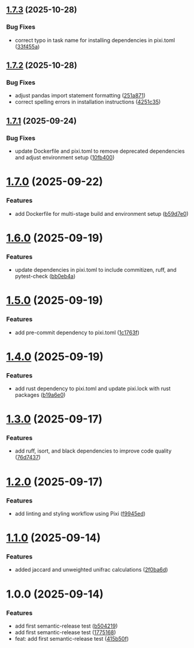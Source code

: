 ## [1.7.3](https://github.com/mauricebarrett/oesphlora/compare/v1.7.2...v1.7.3) (2025-10-28)


### Bug Fixes

* correct typo in task name for installing dependencies in pixi.toml ([33f455a](https://github.com/mauricebarrett/oesphlora/commit/33f455ae145b93ca03536f3cd92f9802b7fb3e34))

## [1.7.2](https://github.com/mauricebarrett/oesphlora/compare/v1.7.1...v1.7.2) (2025-10-28)


### Bug Fixes

* adjust pandas import statement formatting ([251a871](https://github.com/mauricebarrett/oesphlora/commit/251a8716e1455119b482db01177f0472fa23a505))
* correct spelling errors in installation instructions ([4251c35](https://github.com/mauricebarrett/oesphlora/commit/4251c35c7324fa00f18737bfb4f0fadaabc6af4f))

## [1.7.1](https://github.com/mauricebarrett/oesphlora/compare/v1.7.0...v1.7.1) (2025-09-24)


### Bug Fixes

* update Dockerfile and pixi.toml to remove deprecated dependencies and adjust environment setup ([10fb400](https://github.com/mauricebarrett/oesphlora/commit/10fb400ee2ae9a14e24eaa8ea29905519b804588))

# [1.7.0](https://github.com/mauricebarrett/oesphlora/compare/v1.6.0...v1.7.0) (2025-09-22)


### Features

* add Dockerfile for multi-stage build and environment setup ([b59d7e0](https://github.com/mauricebarrett/oesphlora/commit/b59d7e0ba59c2d984eb1ba58b71ce53174b8b91e))

# [1.6.0](https://github.com/mauricebarrett/oesphlora/compare/v1.5.0...v1.6.0) (2025-09-19)


### Features

* update dependencies in pixi.toml to include commitizen, ruff, and pytest-check ([bb0eb4a](https://github.com/mauricebarrett/oesphlora/commit/bb0eb4a2e066e9b4b274b39f9d247a43de5d9959))

# [1.5.0](https://github.com/mauricebarrett/oesphlora/compare/v1.4.0...v1.5.0) (2025-09-19)


### Features

* add pre-commit dependency to pixi.toml ([1c1763f](https://github.com/mauricebarrett/oesphlora/commit/1c1763f84cb28ba7ff77638ec068965081b16d2c))

# [1.4.0](https://github.com/mauricebarrett/oesphlora/compare/v1.3.0...v1.4.0) (2025-09-19)


### Features

* add rust dependency to pixi.toml and update pixi.lock with rust packages ([b19a6e0](https://github.com/mauricebarrett/oesphlora/commit/b19a6e0d58a7f1e043b3b6ff7b0c4c78d09f1d10))

# [1.3.0](https://github.com/mauricebarrett/oesphlora/compare/v1.2.0...v1.3.0) (2025-09-17)


### Features

* add ruff, isort, and black dependencies to improve code quality ([76d7437](https://github.com/mauricebarrett/oesphlora/commit/76d7437a9f5f2534a2edad86fe15e3eb7f9d2769))

# [1.2.0](https://github.com/mauricebarrett/oesphlora/compare/v1.1.0...v1.2.0) (2025-09-17)


### Features

* add linting and styling workflow using Pixi ([f9945ed](https://github.com/mauricebarrett/oesphlora/commit/f9945ed05113269ffa6b404ffec890c58e95496f))

# [1.1.0](https://github.com/mauricebarrett/oesphlora/compare/v1.0.0...v1.1.0) (2025-09-14)


### Features

* added jaccard and unweighted unifrac calculations ([2f0ba6d](https://github.com/mauricebarrett/oesphlora/commit/2f0ba6d6188342a9895422e237a7f993b1e81366))

# 1.0.0 (2025-09-14)


### Features

* add first semantic-release test ([b504219](https://github.com/mauricebarrett/oesphlora/commit/b5042194076227113b44e8c3e086b969e512dccc))
* add first semantic-release test ([1775168](https://github.com/mauricebarrett/oesphlora/commit/1775168f931ed07c9c2000c75389bd51a9160be4))
* feat: add first semantic-release test ([415b50f](https://github.com/mauricebarrett/oesphlora/commit/415b50f32b0703e8e7287c83bd00d46c57658e32))
